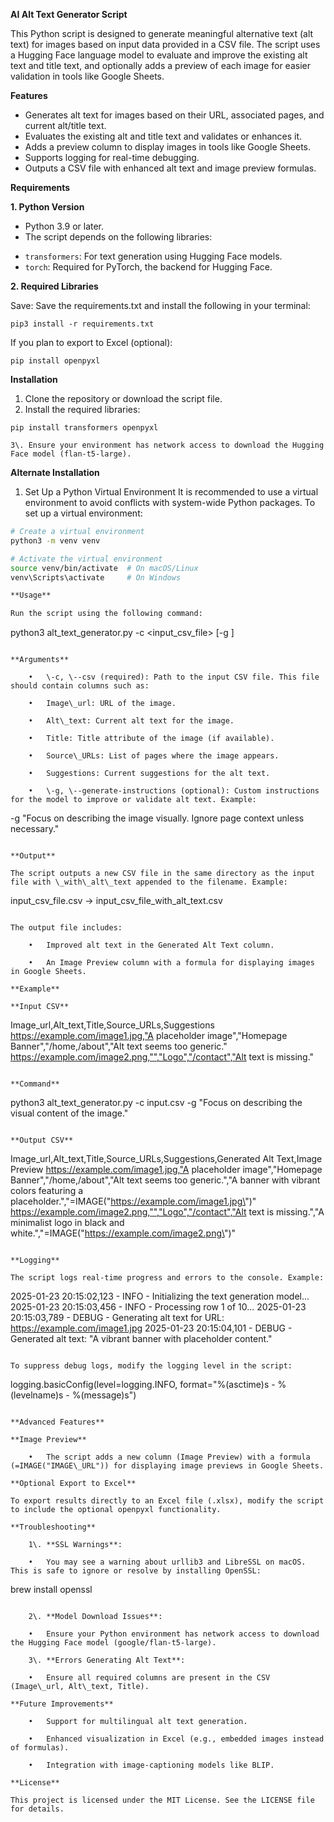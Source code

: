 **AI Alt Text Generator Script**

This Python script is designed to generate meaningful alternative text (alt text) for images based on input data provided in a CSV file. The script uses a Hugging Face language model to evaluate and improve the existing alt text and title text, and optionally adds a preview of each image for easier validation in tools like Google Sheets.

**Features**

* Generates alt text for images based on their URL, associated pages, and current alt/title text.
* Evaluates the existing alt and title text and validates or enhances it.
* Adds a preview column to display images in tools like Google Sheets.
* Supports logging for real-time debugging.
* Outputs a CSV file with enhanced alt text and image preview formulas.

**Requirements**

**1\. Python Version**

* Python 3.9 or later.
* The script depends on the following libraries:
- `transformers`: For text generation using Hugging Face models.
- `torch`: Required for PyTorch, the backend for Hugging Face.

**2\. Required Libraries**

Save: Save the requirements.txt and install the following in your terminal:

```pip3 install -r requirements.txt```


If you plan to export to Excel (optional):

```
pip install openpyxl
```

**Installation**

1.	Clone the repository or download the script file.
2.	Install the required libraries:

```
pip install transformers openpyxl
```

	3\.	Ensure your environment has network access to download the Hugging Face model (flan-t5-large).

**Alternate Installation**

1. Set Up a Python Virtual Environment
It is recommended to use a virtual environment to avoid conflicts with system-wide Python packages. To set up a virtual environment:

```bash
# Create a virtual environment
python3 -m venv venv

# Activate the virtual environment
source venv/bin/activate  # On macOS/Linux
venv\Scripts\activate     # On Windows

**Usage**

Run the script using the following command:

```
python3 alt_text_generator.py -c <input_csv_file> [-g <instructions>]
```

**Arguments**

	•	\-c, \--csv (required): Path to the input CSV file. This file should contain columns such as:

	•	Image\_url: URL of the image.

	•	Alt\_text: Current alt text for the image.

	•	Title: Title attribute of the image (if available).

	•	Source\_URLs: List of pages where the image appears.

	•	Suggestions: Current suggestions for the alt text.

	•	\-g, \--generate-instructions (optional): Custom instructions for the model to improve or validate alt text. Example:

```
-g "Focus on describing the image visually. Ignore page context unless necessary."
```

**Output**

The script outputs a new CSV file in the same directory as the input file with \_with\_alt\_text appended to the filename. Example:

```
input_csv_file.csv → input_csv_file_with_alt_text.csv
```

The output file includes:

	•	Improved alt text in the Generated Alt Text column.

	•	An Image Preview column with a formula for displaying images in Google Sheets.

**Example**

**Input CSV**

```
Image_url,Alt_text,Title,Source_URLs,Suggestions
https://example.com/image1.jpg,"A placeholder image","Homepage Banner","/home,/about","Alt text seems too generic."
https://example.com/image2.png,"","Logo","/contact","Alt text is missing."
```

**Command**

```
python3 alt_text_generator.py -c input.csv -g "Focus on describing the visual content of the image."
```

**Output CSV**

```
Image_url,Alt_text,Title,Source_URLs,Suggestions,Generated Alt Text,Image Preview
https://example.com/image1.jpg,"A placeholder image","Homepage Banner","/home,/about","Alt text seems too generic.","A banner with vibrant colors featuring a placeholder.","=IMAGE(\"https://example.com/image1.jpg\")"
https://example.com/image2.png,"","Logo","/contact","Alt text is missing.","A minimalist logo in black and white.","=IMAGE(\"https://example.com/image2.png\")"
```

**Logging**

The script logs real-time progress and errors to the console. Example:

```
2025-01-23 20:15:02,123 - INFO - Initializing the text generation model...
2025-01-23 20:15:03,456 - INFO - Processing row 1 of 10...
2025-01-23 20:15:03,789 - DEBUG - Generating alt text for URL: https://example.com/image1.jpg
2025-01-23 20:15:04,101 - DEBUG - Generated alt text: "A vibrant banner with placeholder content."
```

To suppress debug logs, modify the logging level in the script:

```
logging.basicConfig(level=logging.INFO, format="%(asctime)s - %(levelname)s - %(message)s")
```

**Advanced Features**

**Image Preview**

	•	The script adds a new column (Image Preview) with a formula (=IMAGE("IMAGE\_URL")) for displaying image previews in Google Sheets.

**Optional Export to Excel**

To export results directly to an Excel file (.xlsx), modify the script to include the optional openpyxl functionality.

**Troubleshooting**

	1\.	**SSL Warnings**:

	•	You may see a warning about urllib3 and LibreSSL on macOS. This is safe to ignore or resolve by installing OpenSSL:

```
brew install openssl
```

	2\.	**Model Download Issues**:

	•	Ensure your Python environment has network access to download the Hugging Face model (google/flan-t5-large).

	3\.	**Errors Generating Alt Text**:

	•	Ensure all required columns are present in the CSV (Image\_url, Alt\_text, Title).

**Future Improvements**

	•	Support for multilingual alt text generation.

	•	Enhanced visualization in Excel (e.g., embedded images instead of formulas).

	•	Integration with image-captioning models like BLIP.

**License**

This project is licensed under the MIT License. See the LICENSE file for details.

